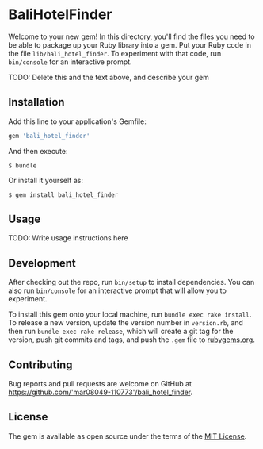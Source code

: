 # BaliHotelFinder

Welcome to your new gem! In this directory, you'll find the files you need to be able to package up your Ruby library into a gem. Put your Ruby code in the file `lib/bali_hotel_finder`. To experiment with that code, run `bin/console` for an interactive prompt.

TODO: Delete this and the text above, and describe your gem

## Installation

Add this line to your application's Gemfile:

```ruby
gem 'bali_hotel_finder'
```

And then execute:

    $ bundle

Or install it yourself as:

    $ gem install bali_hotel_finder

## Usage

TODO: Write usage instructions here

## Development

After checking out the repo, run `bin/setup` to install dependencies. You can also run `bin/console` for an interactive prompt that will allow you to experiment.

To install this gem onto your local machine, run `bundle exec rake install`. To release a new version, update the version number in `version.rb`, and then run `bundle exec rake release`, which will create a git tag for the version, push git commits and tags, and push the `.gem` file to [rubygems.org](https://rubygems.org).

## Contributing

Bug reports and pull requests are welcome on GitHub at https://github.com/'mar08049-110773'/bali_hotel_finder.


## License

The gem is available as open source under the terms of the [MIT License](http://opensource.org/licenses/MIT).

